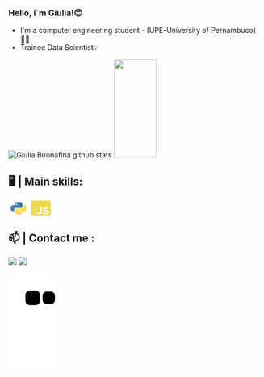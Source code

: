### Hello, i´m Giulia!😊

- I'm a computer engineering student - (UPE-University of Pernambuco) 👩‍💻
- Trainee Data Scientist💡

<div align="left">  
  <img width="49%" height="195px" src="https://github-readme-stats.vercel.app/api?username=GiuBuonafina&show_icons=true&count_private=true&hide_border=true&title_color=9400D3&icon_color=9400D3&text_color=c9d1d9&bg_color=0d1117" alt="Giulia Buonafina github stats" /> 
  <img width="41%" height="195px" src="https://github-readme-stats.vercel.app/api/top-langs/?username=GiuBuonafina&layout=compact&hide_border=true&title_color=9400D3&text_color=c9d1d9&bg_color=0d1117" />
</div>

## 🖥 | Main skills:
<div>
  <img align="center" alt="Giulia-Python" height="30" width="40" src="https://raw.githubusercontent.com/devicons/devicon/master/icons/python/python-original.svg">
  <img align="center" alt="Giu-Js" height="30" width="40" src="https://raw.githubusercontent.com/devicons/devicon/master/icons/javascript/javascript-plain.svg">
  
  ## 📫 | Contact me :
<div>
<a href = "mailto:giubuonafina2210@hotmail.com"><img src="https://img.shields.io/badge/-Gmail-%23333?style=for-the-badge&logo=gmail&logoColor=white&" target="_blank"></a>
  <a href="https://www.linkedin.com/in/giulia-buonafina-019574260" target="_blank"><img src="https://img.shields.io/badge/-LinkedIn-%230077B5?style=for-the-badge&logo=linkedin&logoColor=white" target="_blank"></a>
  
![Snake animation](https://github.com/GiuBuonafina/GiuBuonafina/blob/output/github-contribution-grid-snake.svg)
  

